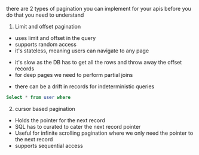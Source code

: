 there are 2 types of pagination you can implement for your apis
before you do that you need to understand 
1. Limit and offset pagination
+ uses limit and offset in the query
+ supports random access
+ it's stateless, meaning users can navigate to any page
- it's slow as the DB has to get all the rows and throw away the offset records
- for deep pages we need to perform partial joins
+ there can be a drift in records for indeterministic queries
```sql
Select * from user where 

```

2. cursor based pagination
+ Holds the pointer for the next record
+ SQL has to curated to cater the next record pointer
+ Useful for infinite scrolling pagination where we only need the pointer to the next record
+ supports sequential access
